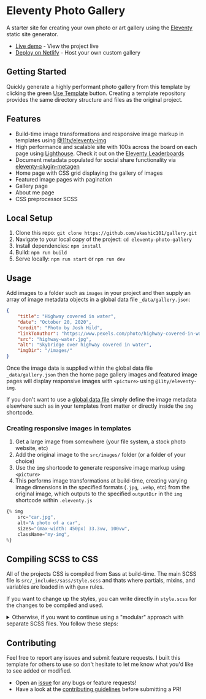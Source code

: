 # Eleventy Photo Gallery

A starter site for creating your own photo or art gallery using the [Eleventy](https://github.com/11ty/eleventy) static site generator.

- [Live demo](https://eleventy-gallery.netlify.app/) - View the project live
- [Deploy on Netlify](https://app.netlify.com/) - Host your own custom gallery

## Getting Started
Quickly generate a highly performant photo gallery from this template by clicking the green [Use Template](https://github.com/tannerdolby/eleventy-photo-gallery/generate) button. Creating a template repository provides the same directory structure and files as the original project.

## Features 
- Build-time image transformations and responsive image markup in templates using [@11ty/eleventy-img](https://www.11ty.dev/docs/plugins/image/)
- High performance and scalable site with 100s across the board on each page using [Lighthouse](https://developer.chrome.com/docs/lighthouse/overview/). Check it out on the [Eleventy Leaderboards](https://www.11ty.dev/speedlify/eleventy-gallery-netlify-app/)
- Document metadata populated for social share functionality via [eleventy-plugin-metagen](https://github.com/tannerdolby/eleventy-plugin-metagen)
- Home page with CSS grid displaying the gallery of images
- Featured image pages with pagination
- Gallery page
- About me page
- CSS preprocessor SCSS

## Local Setup
1. Clone this repo: `git clone https://github.com/akashic101/gallery.git`
2. Navigate to your local copy of the project: `cd eleventy-photo-gallery`
3. Install dependencies: `npm install`
4. Build: `npm run build`
5. Serve locally: `npm run start` or `npm run dev`

## Usage
Add images to a folder such as `images` in your project and then supply an array of image metadata objects in a global data file `_data/gallery.json`:

```json
{
    "title": "Highway covered in water",
    "date": "October 20, 2020",
    "credit": "Photo by Josh Hild",
    "linkToAuthor": "https://www.pexels.com/photo/highway-covered-in-water-2524368/",
    "src": "highway-water.jpg",
    "alt": "Skybridge over highway covered in water",
    "imgDir": "/images/"
}
```

Once the image data is supplied within the global data file `_data/gallery.json` then the home page gallery images and featured image pages will display responsive images with `<picture>` using `@11ty/eleventy-img`.

If you don't want to use a [global data file](https://www.11ty.dev/docs/data-global/) simply define the image metadata elsewhere such as in your templates front matter or directly inside the `img` shortcode.

### Creating responsive images in templates

1. Get a large image from somewhere (your file system, a stock photo website, etc)
2. Add the original image to the `src/images/` folder (or a folder of your choice)
3. Use the `img` shortcode to generate responsive image markup using `<picture>`
4. This performs image transformations at build-time, creating varying image dimensions in the specified formats (`.jpg`, `.webp`, etc) from the original image, which outputs to the specified `outputDir` in the `img` shortcode within `.eleventy.js`

```js
{% img 
    src="car.jpg",
    alt="A photo of a car",
    sizes="(max-width: 450px) 33.3vw, 100vw",
    className="my-img",
%}
```

## Compiling SCSS to CSS
All of the projects CSS is compiled from Sass at build-time. The main SCSS file is `src/_includes/sass/style.scss` and thats where partials, mixins, and variables are loaded in with `@use` rules. 

If you want to change up the styles, you can write directly in `style.scss` for the changes to be compiled and used. 

<details>
<summary>
Otherwise, if you want to continue using a "modular" approach with separate SCSS files. You follow these steps:
</summary>

1. Create a new partial file in a specific directory ('sass/partials', 'sass/mixins', 'sass/vars') like `_some-file.scss` where the underscore prefixed at the beginning signals that the file is a [partial](https://sass-lang.com/documentation/at-rules/use#partials). These files are meant to be loaded as modules and not directly compiled.

2. Write Sass code and style away!

3. Load the stylesheets with a `@forward` rule in the [index files](https://sass-lang.com/documentation/at-rules/use#index-files) like `@forward "./some-file";` within `_index.scss` within the directory so they can be loaded with `@use` in the scss file that is compiled to CSS.

4. Load the stylesheets using `@use` rules from the directory in which you need a specific file. Therefore, if I created a new file within `sass/mixins` called `_url-short.scss` and wanted to load that file in `style.scss`, I would use `@use "mixins" as *` to load the stylesheets within the `mixins` directory as one module while also ensuring the module isn't loaded with a namespace.

_Read more about loading members and namespaces here in [Sass docs](https://sass-lang.com/documentation/at-rules/use#loading-members)_

</details>

## Contributing 
Feel free to report any issues and submit feature requests. I built this template for others to use so don't hesitate to let me know what you'd like to see added or modified.

- Open an [issue](https://github.com/akashic101/gallery/issues) for any bugs or feature requests! 
- Have a look at the [contributing guidelines](https://github.com/akashic101/gallery/blob/master/CONTRIBUTING.md) before submitting a PR!
